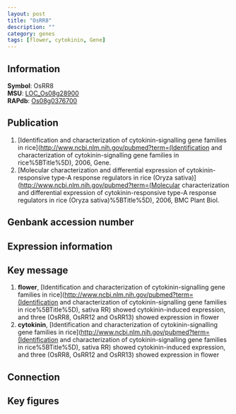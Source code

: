 ```yaml
---
layout: post
title: "OsRR8"
description: ""
category: genes
tags: [flower, cytokinin, Gene]
---
```


## Information
__Symbol__: OsRR8  
__MSU__: [LOC_Os08g28900](http://rice.plantbiology.msu.edu/cgi-bin/ORF_infopage.cgi?orf=LOC_Os08g28900)  
__RAPdb__: [Os08g0376700](http://rapdb.dna.affrc.go.jp/viewer/gbrowse_details/irgsp1?name=Os08g0376700)  

## Publication
1. [Identification and characterization of cytokinin-signalling gene families in rice](http://www.ncbi.nlm.nih.gov/pubmed?term=(Identification and characterization of cytokinin-signalling gene families in rice%5BTitle%5D), 2006, Gene.
2. [Molecular characterization and differential expression of cytokinin-responsive type-A response regulators in rice (Oryza sativa)](http://www.ncbi.nlm.nih.gov/pubmed?term=(Molecular characterization and differential expression of cytokinin-responsive type-A response regulators in rice (Oryza sativa)%5BTitle%5D), 2006, BMC Plant Biol.

## Genbank accession number

## Expression information

## Key message
1. __flower__, [Identification and characterization of cytokinin-signalling gene families in rice](http://www.ncbi.nlm.nih.gov/pubmed?term=(Identification and characterization of cytokinin-signalling gene families in rice%5BTitle%5D),  sativa RR) showed cytokinin-induced expression, and three (OsRR8, OsRR12 and OsRR13) showed expression in flower
2. __cytokinin__, [Identification and characterization of cytokinin-signalling gene families in rice](http://www.ncbi.nlm.nih.gov/pubmed?term=(Identification and characterization of cytokinin-signalling gene families in rice%5BTitle%5D),  sativa RR) showed cytokinin-induced expression, and three (OsRR8, OsRR12 and OsRR13) showed expression in flower

## Connection

## Key figures


